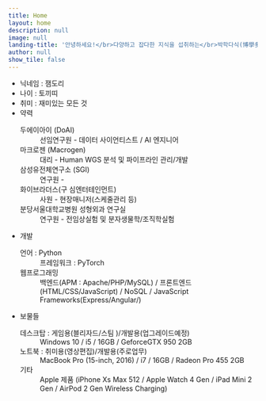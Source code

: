 ```yaml
---
title: Home
layout: home
description: null
image: null
landing-title: '안녕하세요!</br>다양하고 잡다한 지식을 섭취하는</br>박학다식(博學多食) 블로그입니다'
author: null
show_tile: false
---
```




<ul>
  <li>닉네임 : 잼도리</li>
  <li>나이 : 토끼띠</li>
  <li>취미 : 재미있는 모든 것</li>
  <li>약력
    <dl>
      <dt>두에이아이 (DoAI)</dt><dd>선임연구원 - 데이터 사이언티스트 / AI 엔지니어</dd>
      <dt>마크로젠 (Macrogen)</dt>
      <dd>대리 - Human WGS 분석 및 파이프라인 관리/개발</dd>
      <dt>삼성유전체연구소 (SGI)</dt>
      <dd>연구원 - </dd>
      <dt>화이브라더스(구 심엔터테인먼트)</dt>
      <dd>사원 - 현장매니저(스케줄관리 등) </dd>
      <dt>분당서울대학교병원 성형외과 연구실</dt>
      <dd>연구원 - 전임상실험 및 분자생물학/조직학실험</dd>
    </dl>
  </li>
  <li>개발
    <dl>
      <dt>언어 : Python</dt>
      <dd>프레임워크 : PyTorch</dd>
      <dt>웹프로그래밍 </dt>
      <dd>백엔드(APM : Apache/PHP/MySQL) / 프론트엔드(HTML/CSS/JavaScript) / NoSQL / JavaScript Frameworks(Express/Angular/)</dd>
    </dl>
  </li>
  <li>보물들
    <dl>
      <dt>데스크탑 : 게임용(블리자드/스팀 )/개발용(업그레이드예정)</dt>
      <dd>Windows 10 / i5 / 16GB / GeforceGTX 950 2GB</dd>
      <dt>노트북 : 취미용(영상편집)/개발용(주로업무)</dt>
      <dd>MacBook Pro (15-inch, 2016) / i7 / 16GB / Radeon Pro 455 2GB</dd>
      <dt>기타</dt>
      <dd>Apple 제품 (iPhone Xs Max 512 / Apple Watch 4 Gen / iPad Mini 2 Gen / AirPod 2 Gen Wireless Charging)</dd>
    </dl>
  </li>
</ul>
